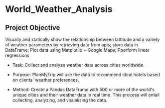 # World_Weather_Analysis
## Project Objective
Visually and statically show the relationship between lattitude and a variety of weather parameters by
retrieving data from apis; store data in DataFrame; Plot data using Matplotlib  + Google Maps; Pperform linear regressions

- Task: Collect and analyze weather data across cities worldwide.

- Purpose: PlanMyTrip will use the data to recommend ideal hotels based on clients' weather preferences.
    
- Method: Create a Pandas DataFrame with 500 or more of the world's unique cities and their weather data in real time. This process will entail collecting, analyzing, and visualizing the data.

